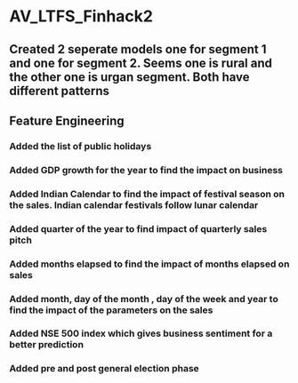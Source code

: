 # AV_LTFS_Finhack2
## Created 2 seperate models one for segment 1 and one for segment 2. Seems one is rural and the other one is urgan segment. Both  have different patterns
## Feature Engineering
### Added the list of public holidays
### Added GDP growth for the year to find the impact on business
### Added Indian Calendar to find the impact of festival season on the sales. Indian calendar festivals follow lunar calendar
### Added quarter of the year to find impact of quarterly sales pitch
### Added months elapsed to find the impact of months elapsed on sales
### Added month, day of the month , day of the week and year to find the impact of the parameters on the sales
### Added NSE 500 index which gives business sentiment for a better prediction
### Added pre and post general election phase
